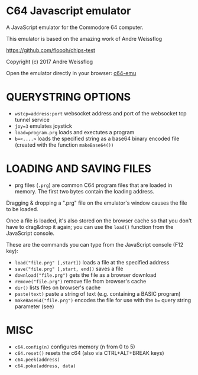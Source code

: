# C64 Javascript emulator

A JavaScript emulator for the Commodore 64 computer.

This emulator is based on the amazing work of Andre Weissflog

https://github.com/floooh/chips-test

Copyright (c) 2017 Andre Weissflog

Open the emulator directly in your browser: [c64-emu](https://nippur72.github.io/c64-emu/)


QUERYSTRING OPTIONS
===================
- `wstcp=address:port` websocket address and port of the websocket tcp tunnel service
- `joy=3` emulates joystick
- `load=program.prg` loads and exectutes a program
- `b=<....>` loads the specified string as a base64 binary encoded file (created with the function `makeBase64())`

LOADING AND SAVING FILES
========================

- prg files (`.prg`) are common C64 program files that are loaded in memory.
The first two bytes contain the loading address.

Dragging & dropping a ".prg" file on the emulator's window causes the file to be loaded.

Once a file is loaded, it's also stored on the browser cache so that you don't have
to drag&drop it again; you can use the `load()` function from the JavaScript console.

These are the commands you can type from the JavaScript console (F12 key):

- `load("file.prg" [,start])` loads a file at the specified address
- `save("file.prg" [,start, end])` saves a file 
- `download("file.prg")` gets the file as a browser download
- `remove("file.prg")` remove file from browser's cache
- `dir()` lists files on browser's cache
- `paste(text)` paste a string of text (e.g. containing a BASIC program)
- `makeBase64("file.prg")` encodes the file for use with the `b=` query string parameter (see)

MISC
========
- `c64.config(n)` configures memory (n from 0 to 5)
- `c64.reset()` resets the c64 (also via CTRL+ALT+BREAK keys)
- `c64.peek(address)`
- `c64.poke(address, data)`




